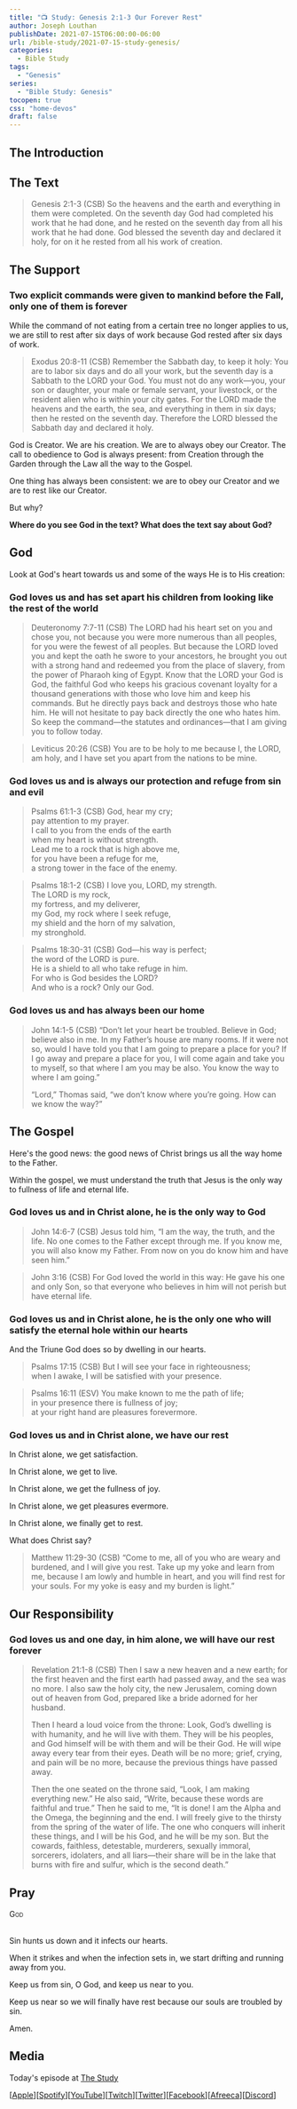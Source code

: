 ```yaml
---
title: "📺 Study: Genesis 2:1-3 Our Forever Rest"
author: Joseph Louthan
publishDate: 2021-07-15T06:00:00-06:00
url: /bible-study/2021-07-15-study-genesis/
categories:
  - Bible Study
tags:
  - "Genesis"
series:
  - "Bible Study: Genesis"
tocopen: true
css: "home-devos"
draft: false
---
```

## The Introduction

## The Text

>Genesis 2:1-3 (CSB) So the heavens and the earth and everything in them were completed. On the seventh day God had completed his work that he had done, and he rested on the seventh day from all his work that he had done. God blessed the seventh day and declared it holy, for on it he rested from all his work of creation.

## The Support

### Two explicit commands were given to mankind before the Fall, only one of them is forever

While the command of not eating from a certain tree no longer applies to us, we are still to rest after six days of work because God rested after six days of work.

>Exodus 20:8-11 (CSB) Remember the Sabbath day, to keep it holy: You are to labor six days and do all your work, but the seventh day is a Sabbath to the LORD your God. You must not do any work—you, your son or daughter, your male or female servant, your livestock, or the resident alien who is within your city gates. For the LORD made the heavens and the earth, the sea, and everything in them in six days; then he rested on the seventh day. Therefore the LORD blessed the Sabbath day and declared it holy.

God is Creator. We are his creation. We are to always obey our Creator. The call to obedience to God is always present: from Creation through the Garden through the Law all the way to the Gospel.

One thing has always been consistent: we are to obey our Creator and we are to rest like our Creator.

But why?

<div style="page-break-after: always;"></div>

**Where do you see God in the text? What does the text say about God?**

## God

Look at God's heart towards us and some of the ways He is to His creation:

### God loves us and has set apart his children from looking like the rest of the world

>Deuteronomy 7:7-11 (CSB) The LORD had his heart set on you and chose you, not because you were more numerous than all peoples, for you were the fewest of all peoples. But because the LORD loved you and kept the oath he swore to your ancestors, he brought you out with a strong hand and redeemed you from the place of slavery, from the power of Pharaoh king of Egypt. Know that the LORD your God is God, the faithful God who keeps his gracious covenant loyalty for a thousand generations with those who love him and keep his commands. But he directly pays back and destroys those who hate him. He will not hesitate to pay back directly the one who hates him. So keep the command—the statutes and ordinances—that I am giving you to follow today.

>Leviticus 20:26 (CSB) You are to be holy to me because I, the LORD, am holy, and I have set you apart from the nations to be mine.

### God loves us and is always our protection and refuge from sin and evil

>Psalms 61:1-3 (CSB) God, hear my cry;  
>pay attention to my prayer.  
>I call to you from the ends of the earth  
>when my heart is without strength.  
>Lead me to a rock that is high above me,  
>for you have been a refuge for me,  
>a strong tower in the face of the enemy.

>Psalms 18:1-2 (CSB) I love you, LORD, my strength.  
>The LORD is my rock,  
>my fortress, and my deliverer,  
>my God, my rock where I seek refuge,  
>my shield and the horn of my salvation,  
>my stronghold.

>Psalms 18:30-31 (CSB) God—his way is perfect;  
>the word of the LORD is pure.  
>He is a shield to all who take refuge in him.  
>For who is God besides the LORD?  
>And who is a rock? Only our God.

### God loves us and has always been our home

>John 14:1-5 (CSB) “Don’t let your heart be troubled. Believe in God; believe also in me. In my Father’s house are many rooms. If it were not so, would I have told you that I am going to prepare a place for you? If I go away and prepare a place for you, I will come again and take you to myself, so that where I am you may be also. You know the way to where I am going.”
>
>“Lord,” Thomas said, “we don’t know where you’re going. How can we know the way?”

## The Gospel

Here's the good news: the good news of Christ brings us all the way home to the Father.

Within the gospel, we must understand the truth that Jesus is the only way to fullness of life and eternal life.
### God loves us and in Christ alone, he is the only way to God

>John 14:6-7 (CSB) Jesus told him, “I am the way, the truth, and the life. No one comes to the Father except through me. If you know me, you will also know my Father. From now on you do know him and have seen him.”

>John 3:16 (CSB) For God loved the world in this way: He gave his one and only Son, so that everyone who believes in him will not perish but have eternal life.

### God loves us and in Christ alone, he is the only one who will satisfy the eternal hole within our hearts

And the Triune God does so by dwelling in our hearts.

>Psalms 17:15 (CSB) But I will see your face in righteousness;  
>when I awake, I will be satisfied with your presence.

>Psalms 16:11 (ESV) You make known to me the path of life;  
>in your presence there is fullness of joy;  
>at your right hand are pleasures forevermore.

### God loves us and in Christ alone, we have our rest

In Christ alone, we get satisfaction.

In Christ alone, we get to live.

In Christ alone, we get the fullness of joy.

In Christ alone, we get pleasures evermore.

In Christ alone, we finally get to rest.

What does Christ say?

>Matthew 11:29-30 (CSB) “Come to me, all of you who are weary and burdened, and I will give you rest. Take up my yoke and learn from me, because I am lowly and humble in heart, and you will find rest for your souls. For my yoke is easy and my burden is light.”

## Our Responsibility

### God loves us and one day, in him alone, we will have our rest forever

>Revelation 21:1-8 (CSB) Then I saw a new heaven and a new earth; for the first heaven and the first earth had passed away, and the sea was no more. I also saw the holy city, the new Jerusalem, coming down out of heaven from God, prepared like a bride adorned for her husband.
>
>Then I heard a loud voice from the throne: Look, God’s dwelling is with humanity, and he will live with them. They will be his peoples, and God himself will be with them and will be their God. He will wipe away every tear from their eyes. Death will be no more; grief, crying, and pain will be no more, because the previous things have passed away.
>
>Then the one seated on the throne said, “Look, I am making everything new.” He also said, “Write, because these words are faithful and true.” Then he said to me, “It is done! I am the Alpha and the Omega, the beginning and the end. I will freely give to the thirsty from the spring of the water of life. The one who conquers will inherit these things, and I will be his God, and he will be my son. But the cowards, faithless, detestable, murderers, sexually immoral, sorcerers, idolaters, and all liars—their share will be in the lake that burns with fire and sulfur, which is the second death.”

## Pray

<div style="font-variant: small-caps;">
God
</div>
&nbsp;

Sin hunts us down and it infects our hearts.

When it strikes and when the infection sets in, we start drifting and running away from you.

Keep us from sin, O God, and keep us near to you.

Keep us near so we will finally have rest because our souls are troubled by sin.

Amen.
## Media

Today's episode at [The Study](http://study.theologic.us/podcast/study-genesis-21-3-our-forever-rest)

\[[Apple](https://podcasts.apple.com/us/podcast/the-study/id1557102127)\]\[[Spotify](https://open.spotify.com/show/0Xs5qsNvWePyRqcmtOTPkR)\]\[[YouTube](http://youtube.theologic.us)\]\[[Twitch](http://twitch.theologic.us)\]\[[Twitter](https://twitter.com/theologic_us)\]\[[Facebook](https://www.facebook.com/groups/462231051477464)\]\[[Afreeca](https://bj.afreecatv.com/theologicus)\]\[[Discord](http://discord.theologic.us)\]
